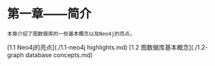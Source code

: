 # 第一章——简介
```
本章介绍了图数据库的一些基本概念以及Neo4j的亮点。
```
[1.1 Neo4j的亮点](./1.1-neo4j highlights.md)
[1.2 图数据库基本概念](./1.2-graph database concepts.md)